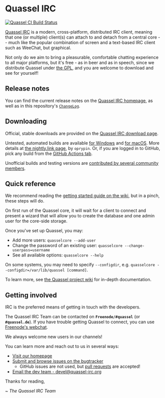 Quassel IRC
===============

[![Quassel CI Build Status][ci-badge]][ci-status-page]

[Quassel IRC][web-home] is a modern, cross-platform, distributed IRC client,
meaning that one (or multiple) client(s) can attach to and detach from a
central core -- much like the popular combination of screen and a text-based
IRC client such as WeeChat, but graphical.

Not only do we aim to bring a pleasurable, comfortable chatting experience to
all major platforms, but it's free - as in beer and as in speech, since we
distribute Quassel under [the GPL](https://www.gnu.org/licenses/gpl.html), and
you are welcome to download and see for yourself!

## Release notes
You can find the current release notes on the [Quassel IRC homepage][web-home],
as well as in this repository's [`ChangeLog`][repo-changelog].

## Downloading
Official, stable downloads are provided on the [Quassel IRC download page](https://quassel-irc.org/downloads).

Untested, automated builds are available [for Windows](https://nightly.link/quassel/quassel/workflows/main/master/Windows.zip ) and [for macOS](https://nightly.link/quassel/quassel/workflows/main/master/macOS.zip ).  More details at [the nightly.link page](https://nightly.link/quassel/quassel/workflows/main/master ), by `oprypin`.  Or, if you are logged in to GitHub, pick any build from the [GitHub Actions tab][ci-status-page].

Unofficial builds and testing versions are [contributed by several community members](https://bugs.quassel-irc.org/projects/quassel-irc/wiki#Unofficial-builds).

## Quick reference
We recommend reading the [getting started guide on the wiki](https://bugs.quassel-irc.org/projects/quassel-irc/wiki#Getting-started),
but in a pinch, these steps will do.

On first run of the Quassel core, it will wait for a client to connect
and present a wizard that will allow you to create the database and one admin
user for the core-side storage.

Once you've set up Quassel, you may:
* Add more users: `quasselcore --add-user`
* Change the password of an existing user: `quasselcore --change-userpass=username`
* See all available options: `quasselcore --help`

On some systems, you may need to specify `--configdir`, e.g.
`quasselcore --configdir=/var/lib/quassel [command]`.

To learn more, see [the Quassel project wiki](https://bugs.quassel-irc.org/projects/quassel-irc/wiki) for in-depth
documentation.

## Getting involved

IRC is the preferred means of getting in touch with the developers.

The Quassel IRC Team can be contacted on **`Freenode/#quassel`**
(or **`#quassel.de`**).  If you have trouble getting Quassel to connect,
you can use [Freenode's webchat][help-freenode].

We always welcome new users in our channels!

You can learn more and reach out to us in several ways:
* [Visit our homepage][web-home]
* [Submit and browse issues on the bugtracker](https://bugs.quassel-irc.org)
  * GitHub issues are not used, but [pull requests](https://github.com/quassel/quassel/pull/new/master) are accepted!
* [Email the dev team - devel@quassel-irc.org][dev-email]

Thanks for reading,

~ *The Quassel IRC Team*

[web-home]: https://quassel-irc.org
[dev-email]: mailto:devel@quassel-irc.org
[help-freenode]: https://webchat.freenode.net?channels=%23quassel
[repo-changelog]: ChangeLog
[ci-badge]: https://github.com/quassel/quassel/workflows/Quassel%20CI/badge.svg?branch=master
[ci-status-page]: https://github.com/quassel/quassel/actions?query=branch%3Amaster
